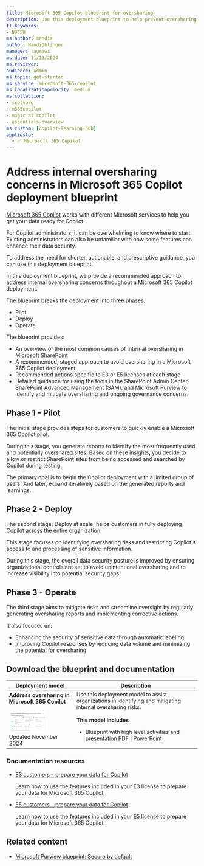 ```yaml
---
title: Microsoft 365 Copilot blueprint for oversharing
description: Use this deployment blueprint to help prevent oversharing when using Microsoft 365 Copilot.
f1.keywords:
- NOCSH
ms.author: mandia
author: MandiOhlinger
manager: laurawi
ms.date: 11/13/2024
ms.reviewer: 
audience: Admin
ms.topic: get-started
ms.service: microsoft-365-copilot
ms.localizationpriority: medium
ms.collection: 
- scotvorg
- m365copilot
- magic-ai-copilot
- essentials-overview
ms.custom: [copilot-learning-hub]
appliesto:
  - ✅ Microsoft 365 Copilot
---
```


# Address internal oversharing concerns in Microsoft 365 Copilot deployment blueprint

[Microsoft 365 Copilot](microsoft-365-copilot-overview.md) works with different Microsoft services to help you get your data ready for Copilot.

For Copilot administrators, it can be overwhelming to know where to start. Existing administrators can also be unfamiliar with how some features can enhance their data security.

To address the need for shorter, actionable, and prescriptive guidance, you can use this deployment blueprint.

In this deployment blueprint, we provide a recommended approach to address internal oversharing concerns throughout a Microsoft 365 Copilot deployment.

The blueprint breaks the deployment into three phases:

- Pilot
- Deploy
- Operate

The blueprint provides:  

- An overview of the most common causes of internal oversharing in Microsoft SharePoint
- A recommended, staged approach to avoid oversharing in a Microsoft 365 Copilot deployment
- Recommended actions specific to E3 or E5 licenses at each stage
- Detailed guidance for using the tools in the SharePoint Admin Center, SharePoint Advanced Management (SAM), and Microsoft Purview to identify and mitigate oversharing and ongoing governance concerns.

## Phase 1 - Pilot

The initial stage provides steps for customers to quickly enable a Microsoft 365 Copilot pilot.

During this stage, you generate reports to identify the most frequently used and potentially overshared sites. Based on these insights, you decide to allow or restrict SharePoint sites from being accessed and searched by Copilot during testing.

The primary goal is to begin the Copilot deployment with a limited group of users. And later, expand iteratively based on the generated reports and learnings.

## Phase 2 - Deploy

The second stage, Deploy at scale, helps customers in fully deploying Copilot across the entire organization.

This stage focuses on identifying oversharing risks and restricting Copilot's access to and processing of sensitive information.

During this stage, the overall data security posture is improved by ensuring organizational controls are set to avoid unintentional oversharing and to increase visibility into potential security gaps.

## Phase 3 - Operate

The third stage aims to mitigate risks and streamline oversight by regularly generating oversharing reports and implementing corrective actions.

It also focuses on:

- Enhancing the security of sensitive data through automatic labeling
- Improving Copilot responses by reducing data volume and minimizing the potential for oversharing

## Download the blueprint and documentation

| Deployment model | Description |
|---|---|
|**Address oversharing in Microsoft 365 Copilot**<br/><br/> [![Address internal oversharing concerns in Microsoft 365 Copilot](media/microsoft-365-copilot-blueprint-oversharing/blueprint-oversharing-copilot-thumbprint.png)](https://aka.ms/Copilot/OversharingBlueprintPDF) <br/> Updated November 2024 | Use this deployment model to assist organizations in identifying and mitigating internal oversharing risks. <br/><br/>**This model includes**<br/><ul><li>Blueprint with high level activities and presentation [PDF](https://aka.ms/Copilot/OversharingBlueprintPDF) \| [PowerPoint](https://aka.ms/Copilot/OversharingBlueprintPPT)</li></ul> |

### Documentation resources

- [E3 customers – prepare your data for Copilot](microsoft-365-copilot-e3-guide.md)

  Learn how to use the features included in your E3 license to prepare your data for Microsoft 365 Copilot.

- [E5 customers – prepare your data for Copilot](microsoft-365-copilot-e5-guide.md)

  Learn how to use the features included in your E5 license to prepare your data for Microsoft 365 Copilot.

## Related content

- [Microsoft Purview blueprint: Secure by default](/purview/deploymentmodels/depmod-securebydefault-intro)
